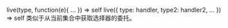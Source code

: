 live(type, function(e){ ... })  ⇒ self
live({ type: handler, type2: handler2, ... })  ⇒ self
类似于从当前集合中获取选择器的委托。